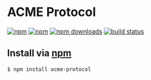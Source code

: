 # ACME Protocol
[![npm](http://img.shields.io/npm/v/acme-protocol.svg?style=flat-square)](https://npmjs.com/acme-protocol)
[![npm](http://img.shields.io/npm/l/acme-protocol.svg?style=flat-square)](https://npmjs.com/acme-protocol)
[![npm downloads](http://img.shields.io/npm/dm/acme-protocol.svg?style=flat-square)](https://npmjs.com/acme-protocol)
[![build status](http://img.shields.io/travis/jhermsmeier/node-acme-protocol.svg?style=flat-square)](https://travis-ci.org/jhermsmeier/node-acme-protocol)

## Install via [npm](https://npmjs.com)

```sh
$ npm install acme-protocol
```
